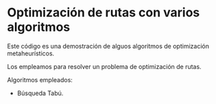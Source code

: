 Optimización de rutas con varios algoritmos
================================================


Este código es una demostración de alguos algoritmos de optimización metaheurísticos.

Los empleamos para resolver un problema de optimización de rutas.

Algoritmos empleados:

* Búsqueda Tabú.
